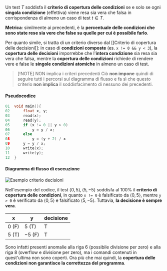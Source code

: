 Un test $T$ soddisfa il **criterio di copertura delle condizioni** se e solo se ogni **singola condizione** (effettiva) viene resa sia vera che falsa in corrispondenza di almeno un caso di test $t \in T$.

**Metrica**: similmente ai precedenti, è la **percentuale delle condizioni che sono state rese sia vere che false su quelle per cui è possibile farlo**.

Per quanto simile, si tratta di un criterio diverso dal [[Criterio di copertura delle decisioni]]: in caso di **condizioni composte** (es. `x != 0 && y < 3`), la **copertura delle decisioni** imporrebbe che l'**intera condizione** sia resa sia vera che falsa, mentre la **copertura delle condizioni** richiede di rendere vere e false le **singole condizioni atomiche** in almeno un caso di test.

> [!NOTE] NON implica i criteri precedenti
> Ciò **non impone** quindi di seguire tutti i percorsi sul diagramma di flusso e fa sì che questo criterio **non implica** il soddisfacimento di nessuno dei precedenti.

#### Pseudocodice

```c
01  void main(){
02      float x, y;
03      read(x);
04      read(y);
05      if (x != 0 || y > 0)
06          y = y / x;
07      else
08          y = (y + 2) / x
09      y = y / x;
10      write(x);
11      write(y);
12  }
```

#### Diagramma di flusso di esecuzione

![Esempio criterio decisioni](https://marcobuster.github.io/sweng/assets/13_criteri-copertura-esempio-3.png)

Nell'esempio del codice, il test $⟨0,5⟩,⟨5,−5⟩$ soddisfa al 100% il **criterio di copertura delle condizioni**, in quanto `x != 0` è falsificato da $⟨0,5⟩$, mentre  `y > 0` è verificato da $⟨0,5⟩$ e falsificato $⟨5,-5⟩$. Tuttavia, **la decisione è sempre vera**.

| x       | y        | decisione |
| ------- | -------- | --------- |
| $0$ (F) | $5$ (T)  | T         |
| $5$ (T) | $-5$ (F) | T         |

Sono infatti presenti anomalie alla riga 6 (possibile divisione per zero) e alla riga 8 (overflow e divisione per zero), ma i comandi contenuti in quest'ultima non sono coperti. Ora più che mai quindi, la **copertura delle condizioni non garantisce la correttezza del programma**.